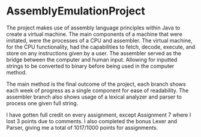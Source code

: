 # AssemblyEmulationProject
The project makes use of assembly language principles within Java to create a virtual machine. The main components of a machine that were imitated, were the processes of a CPU and assembler. The virtual machine, for the CPU functionality, had the capabilities to fetch, decode, execute, and store on any instructions given by a user. The assembler served as the bridge between the computer and human input. Allowing for inputted strings to be converted to binary before being used in the computer method. 

The main method is the final outcome of the project, each branch shows each week of progress as a single component for ease of readability. The assembler branch also shows usage of a lexical analyzer and parser to process one given full string. 

I have gotten full credit on every assignment, except Assignment 7 where I lost 3 points due to comments. I also completed the bonus Lexer and Parser, giving me a total of 1017/1000 points for assignments.

